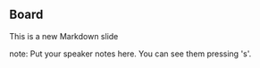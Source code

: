 ##  Board

This is a new Markdown slide

note:
    Put your speaker notes here.
    You can see them pressing 's'.
